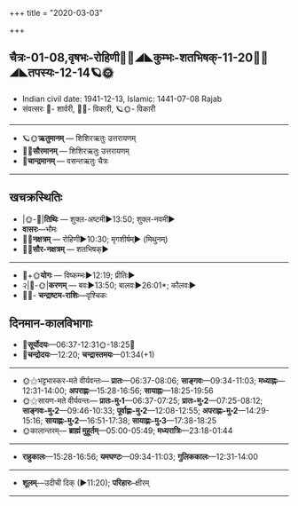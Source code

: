 +++
title = "2020-03-03"

+++
## चैत्रः-01-08,वृषभः-रोहिणी🌛🌌◢◣कुम्भः-शतभिषक्-11-20🌌🌞◢◣तपस्यः-12-14🪐🌞
- Indian civil date: 1941-12-13, Islamic: 1441-07-08 Rajab
- संवत्सरः 🌛- शार्वरी, 🌌🌞- विकारी, 🪐🌞- विकारी
___________________
- 🪐🌞**ऋतुमानम्** — शिशिरऋतुः उत्तरायणम्
- 🌌🌞**सौरमानम्** — शिशिरऋतुः उत्तरायणम्
- 🌛**चान्द्रमानम्** — वसन्तऋतुः चैत्रः
___________________


## खचक्रस्थितिः
- |🌞-🌛|**तिथिः** — शुक्ल-अष्टमी►13:50; शुक्ल-नवमी►  
- **वासरः**—भौमः  
- 🌌🌛**नक्षत्रम्** — रोहिणी►10:30; मृगशीर्षम्► (मिथुनम्)  
- 🌌🌞**सौर-नक्षत्रम्** — शतभिषक्►  
___________________
- 🌛+🌞**योगः** — विष्कम्भः►12:19; प्रीतिः►  
- २|🌛-🌞|**करणम्** — बवः►13:50; बालवः►26:01*; कौलवः►  
- 🌌🌛- **चन्द्राष्टम-राशिः**—वृश्चिकः  


## दिनमान-कालविभागाः
- 🌅**सूर्योदयः**—06:37-12:31🌞️-18:25🌇  
- 🌛**चन्द्रोदयः**—12:20; **चन्द्रास्तमयः**—01:34(+1)  
___________________
- 🌞⚝भट्टभास्कर-मते वीर्यवन्तः— **प्रातः**—06:37-08:06; **साङ्गवः**—09:34-11:03; **मध्याह्नः**—12:31-14:00; **अपराह्णः**—15:28-16:56; **सायाह्नः**—18:25-19:56  
- 🌞⚝सायण-मते वीर्यवन्तः— **प्रातः-मु॰1**—06:37-07:25; **प्रातः-मु॰2**—07:25-08:12; **साङ्गवः-मु॰2**—09:46-10:33; **पूर्वाह्णः-मु॰2**—12:08-12:55; **अपराह्णः-मु॰2**—14:29-15:16; **सायाह्णः-मु॰2**—16:51-17:38; **सायाह्णः-मु॰3**—17:38-18:25  
- 🌞कालान्तरम्— **ब्राह्मं मुहूर्तम्**—05:00-05:49; **मध्यरात्रिः**—23:18-01:44  
___________________
- **राहुकालः**—15:28-16:56; **यमघण्टः**—09:34-11:03; **गुलिककालः**—12:31-14:00  
___________________
- **शूलम्**—उदीची दिक् (►11:20); **परिहारः**–क्षीरम्  
___________________
